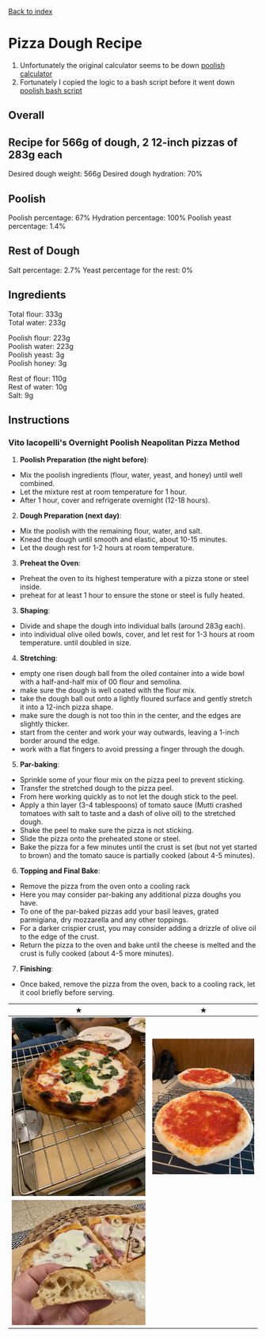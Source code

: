 [Back to index](../index.MD)

# Pizza Dough Recipe
1. Unfortunately the original calculator seems to be down [poolish calculator](https://ggalmazor.com/bread_making/poolish_recipe_calculator.html)
2. Fortunately I copied the logic to a bash script before it went down [poolish bash script](../poolish_calc.sh)


## Overall

## Recipe for 566g of dough, 2 12-inch pizzas of 283g each
Desired dough weight: 566g
Desired dough hydration: 70%

## Poolish
Poolish percentage: 67%
Hydration percentage: 100%
Poolish yeast percentage: 1.4%

## Rest of Dough
Salt percentage: 2.7%
Yeast percentage for the rest: 0%

## Ingredients
Total flour: 333g  
Total water: 233g

Poolish flour: 223g  
Poolish water: 223g  
Poolish yeast: 3g  
Poolish honey: 3g

Rest of flour: 110g  
Rest of water: 10g  
Salt: 9g

## Instructions

### Vito Iacopelli's Overnight Poolish Neapolitan Pizza Method

1. **Poolish Preparation (the night before)**:
 - Mix the poolish ingredients (flour, water, yeast, and honey) until well combined.
 - Let the mixture rest at room temperature for 1 hour.
 - After 1 hour, cover and refrigerate overnight (12-18 hours).

2. **Dough Preparation (next day)**:
 - Mix the poolish with the remaining flour, water, and salt.
 - Knead the dough until smooth and elastic, about 10-15 minutes.
 - Let the dough rest for 1-2 hours at room temperature.

3. **Preheat the Oven**:
 - Preheat the oven to its highest temperature with a pizza stone or steel inside.
 - preheat for at least 1 hour to ensure the stone or steel is fully heated.

3. **Shaping**:
 - Divide and shape the dough into individual balls (around 283g each).
 - into individual olive oiled bowls, cover, and let rest for 1-3 hours at room temperature. until doubled in size. 

4. **Stretching**:
 - empty one risen dough ball from the oiled container into a wide bowl with a half-and-half mix of 00 flour and semolina.
 - make sure the dough is well coated with the flour mix.
 - take the dough ball out onto a lightly floured surface and gently stretch it into a 12-inch pizza shape.
 - make sure the dough is not too thin in the center, and the edges are slightly thicker.
 - start from the center and work your way outwards, leaving a 1-inch border around the edge.
 - work with a flat fingers to avoid pressing a finger through the dough.

5. **Par-baking**:
 - Sprinkle some of your flour mix on the pizza peel to prevent sticking.
 - Transfer the stretched dough to the pizza peel.
 - From here working quickly as to not let the dough stick to the peel.
 - Apply a thin layer (3-4 tablespoons) of tomato sauce (Mutti crashed tomatoes with salt to taste and a dash of olive oil) to the stretched dough.
 - Shake the peel to make sure the pizza is not sticking.
 - Slide the pizza onto the preheated stone or steel.
 - Bake the pizza for a few minutes until the crust is set (but not yet started to brown) and the tomato sauce is partially cooked (about 4-5 minutes).

6. **Topping and Final Bake**:
 - Remove the pizza from the oven onto a cooling rack
 - Here you may consider par-baking any additional pizza doughs you have. 
 - To one of the par-baked pizzas add your basil leaves, grated parmigiana, dry mozzarella and any other toppings.
 - For a darker crispier crust, you may consider adding a drizzle of olive oil to the edge of the crust.
 - Return the pizza to the oven and bake until the cheese is melted and the crust is fully cooked (about 4-5 more minutes).

7. **Finishing**:
 - Once baked, remove the pizza from the oven, back to a cooling rack, let it cool briefly before serving.


|            ★                    |              ★                      |
|:-------------------------------:|:-----------------------------------:|
|  ![Pizza](../images/pizza.jpg)  | ![Par-baked](../images/pizza2.jpeg) |
| ![Slice](../images/pizza3.jpeg) |                                     |
